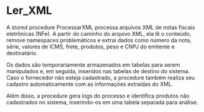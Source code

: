 # Ler_XML


A stored procedure ProcessarXML processa arquivos XML de notas fiscais eletrônicas (NFe). A partir do caminho do arquivo XML, ela lê o conteúdo, remove namespaces problemáticos e extrai dados como número da nota, série, valores de ICMS, frete, produtos, peso e CNPJ do emitente e destinatário.

Os dados são temporariamente armazenados em tabelas para serem manipulados e, em seguida, inseridos nas tabelas de destino do sistema. Caso o fornecedor não esteja cadastrado, a procedure também realiza seu cadastro automaticamente com as informações extraídas do XML.

Além disso, a procedure gera logs do processo e identifica produtos não cadastrados no sistema, inserindo-os em uma tabela separada para análise.
